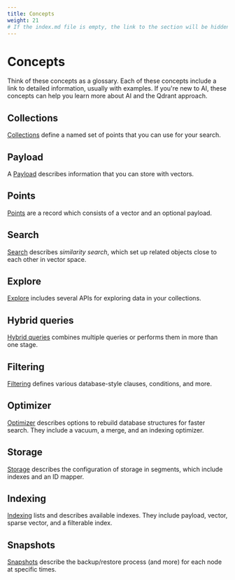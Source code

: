 ```yaml
---
title: Concepts
weight: 21
# If the index.md file is empty, the link to the section will be hidden from the sidebar
---
```


# Concepts

Think of these concepts as a glossary. Each of these concepts include a link to
detailed information, usually with examples. If you're new to AI, these concepts
can help you learn more about AI and the Qdrant approach.

## Collections

[Collections](/documentation/concepts/collections/) define a named set of points that you can use for your search.

## Payload

A [Payload](/documentation/concepts/payload/) describes information that you can store with vectors.

## Points

[Points](/documentation/concepts/points/) are a record which consists of a vector and an optional payload. 

## Search

[Search](/documentation/concepts/search/) describes _similarity search_, which set up related objects close to each other in vector space.

## Explore

[Explore](/documentation/concepts/explore/) includes several APIs for exploring data in your collections.

## Hybrid queries

[Hybrid queries](/documentation/concepts/query/) combines multiple queries or performs them in more than one stage.

## Filtering

[Filtering](/documentation/concepts/filtering/) defines various database-style clauses, conditions, and more.

## Optimizer

[Optimizer](/documentation/concepts/optimizer/) describes options to rebuild
database structures for faster search. They include a vacuum, a merge, and an
indexing optimizer.

## Storage

[Storage](/documentation/concepts/storage/) describes the configuration of storage in segments, which include indexes and an ID mapper.

## Indexing

[Indexing](/documentation/concepts/indexing/) lists and describes available indexes. They include payload, vector, sparse vector, and a filterable index.

## Snapshots

[Snapshots](/documentation/concepts/snapshots/) describe the backup/restore process (and more) for each node at specific times.
